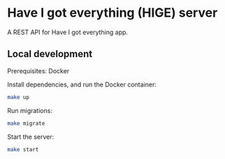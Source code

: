 # Have I got everything (HIGE) server

A REST API for Have I got everything app.

## Local development

Prerequisites: Docker

Install dependencies, and run the Docker container:

```bash
make up
```

Run migrations:

```bash
make migrate
```

Start the server:

```bash
make start
```
